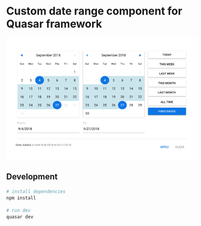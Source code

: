 # Custom date range component for Quasar framework


![alt text](https://github.com/superdev0714/CustomCalendar-Quasar/blob/master/screenshots/Date%20Range.png)

## Development

``` bash
# install dependencies
npm install

# run dev 
quasar dev
```
